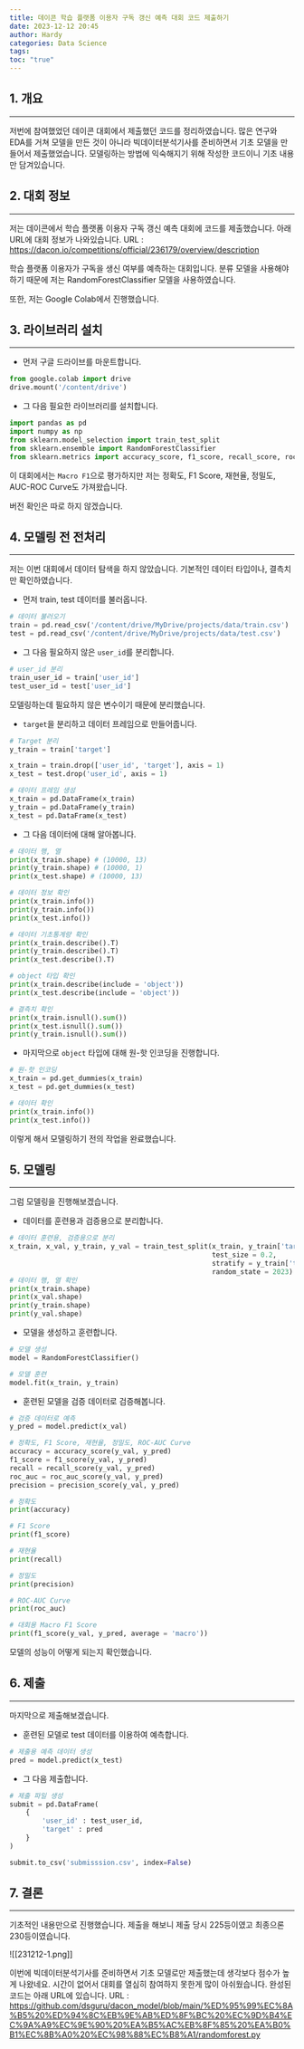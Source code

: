 ```yaml
---
title: 데이콘 학습 플랫폼 이용자 구독 갱신 예측 대회 코드 제출하기
date: 2023-12-12 20:45
author: Hardy
categories: Data Science
tags: 
toc: "true"
---
```


## 1. 개요
---
저번에 참여했었던 데이콘 대회에서 제출했던 코드를 정리하였습니다.
많은 연구와 EDA를 거쳐 모델을 만든 것이 아니라 빅데이터분석기사를 준비하면서 기초 모델을 만들어서 제출했었습니다.
모델링하는 방법에 익숙해지기 위해 작성한 코드이니 기초 내용만 담겨있습니다.



## 2. 대회 정보
---
저는 데이콘에서 학습 플랫폼 이용자 구독 갱신 예측 대회에 코드를 제출했습니다.
아래 URL에 대회 정보가 나와있습니다.
URL : https://dacon.io/competitions/official/236179/overview/description

학습 플랫폼 이용자가 구독을 생신 여부를 예측하는 대회입니다.
분류 모델을 사용해야 하기 때문에 저는 RandomForestClassifier 모델을 사용하였습니다.

또한, 저는 Google Colab에서 진행했습니다.



## 3. 라이브러리 설치
---
- 먼저 구글 드라이브를 마운트합니다.

```python
from google.colab import drive
drive.mount('/content/drive')
```

- 그 다음 필요한 라이브러리를 설치합니다.

```python
import pandas as pd
import numpy as np
from sklearn.model_selection import train_test_split
from sklearn.ensemble import RandomForestClassifier
from sklearn.metrics import accuracy_score, f1_score, recall_score, roc_auc_score, precision_score
```

이 대회에서는 `Macro F1`으로 평가하지만 저는 정확도, F1 Score, 재현율, 정밀도, AUC-ROC Curve도 가져왔습니다.

버전 확인은 따로 하지 않겠습니다.



## 4. 모델링 전 전처리
---
저는 이번 대회에서 데이터 탐색을 하지 않았습니다. 기본적인 데이터 타입이나, 결측치만 확인하였습니다.

- 먼저 train, test 데이터를 불러옵니다.

```python
# 데이터 불러오기
train = pd.read_csv('/content/drive/MyDrive/projects/data/train.csv')
test = pd.read_csv('/content/drive/MyDrive/projects/data/test.csv')
```

- 그 다음 필요하지 않은 `user_id`를 분리합니다.

```python
# user_id 분리
train_user_id = train['user_id']
test_user_id = test['user_id']
```

모델링하는데 필요하지 않은 변수이기 때문에 분리했습니다.

- `target`을 분리하고 데이터 프레임으로 만들어줍니다.

```python
# Target 분리
y_train = train['target']

x_train = train.drop(['user_id', 'target'], axis = 1)
x_test = test.drop('user_id', axis = 1)

# 데이터 프레임 생성
x_train = pd.DataFrame(x_train)
y_train = pd.DataFrame(y_train)
x_test = pd.DataFrame(x_test)
```

- 그 다음 데이터에 대해 알아봅니다.

```python
# 데이터 행, 열
print(x_train.shape) # (10000, 13)
print(y_train.shape) # (10000, 1)
print(x_test.shape) # (10000, 13)

# 데이터 정보 확인
print(x_train.info())
print(y_train.info())
print(x_test.info())

# 데이터 기초통계량 확인
print(x_train.describe().T)
print(y_train.describe().T)
print(x_test.describe().T)

# object 타입 확인
print(x_train.describe(include = 'object'))
print(x_test.describe(include = 'object'))

# 결측치 확인
print(x_train.isnull().sum())
print(x_test.isnull().sum())
print(y_train.isnull().sum())
```

- 마지막으로 `object` 타입에 대해 원-핫 인코딩을 진행합니다.

```python
# 원-핫 인코딩
x_train = pd.get_dummies(x_train)
x_test = pd.get_dummies(x_test)

# 데이터 확인
print(x_train.info())
print(x_test.info())
```

이렇게 해서 모델링하기 전의 작업을 완료했습니다.



## 5. 모델링
---
그럼 모델링을 진행해보겠습니다.

- 데이터를 훈련용과 검증용으로 분리합니다.

```python
# 데이터 훈련용, 검증용으로 분리
x_train, x_val, y_train, y_val = train_test_split(x_train, y_train['target'],
                                                  test_size = 0.2,
                                                  stratify = y_train['target'],
                                                  random_state = 2023)
# 데이터 행, 열 확인
print(x_train.shape)
print(x_val.shape)
print(y_train.shape)
print(y_val.shape)
```

- 모델을 생성하고 훈련합니다.

```python
# 모델 생성
model = RandomForestClassifier()

# 모델 훈련
model.fit(x_train, y_train)
```

- 훈련된 모델을 검증 데이터로 검증해봅니다.

```python
# 검증 데이터로 예측
y_pred = model.predict(x_val)

# 정확도, F1 Score, 재현율, 정밀도, ROC-AUC Curve
accuracy = accuracy_score(y_val, y_pred)
f1_score = f1_score(y_val, y_pred)
recall = recall_score(y_val, y_pred)
roc_auc = roc_auc_score(y_val, y_pred)
precision = precision_score(y_val, y_pred)

# 정확도
print(accuracy)

# F1 Score
print(f1_score)

# 재현율
print(recall)

# 정밀도
print(precision)

# ROC-AUC Curve
print(roc_auc)

# 대회용 Macro F1 Score
print(f1_score(y_val, y_pred, average = 'macro'))
```

모델의 성능이 어떻게 되는지 확인했습니다.



## 6. 제출
---
마지막으로 제출해보겠습니다.

- 훈련된 모델로 test 데이터를 이용하여 예측합니다.

```python
# 제출용 예측 데이터 생성
pred = model.predict(x_test)
```

- 그 다음 제출합니다.

```python
# 제출 파일 생성
submit = pd.DataFrame(
    {
        'user_id' : test_user_id,
        'target' : pred
    }
)

submit.to_csv('submisssion.csv', index=False)
```



## 7. 결론
---
기초적인 내용만으로 진행했습니다. 제출을 해보니 제출 당시 225등이였고 최종으론 230등이였습니다.

![[231212-1.png]]

이번에 빅데이터분석기사를 준비하면서 기초 모델로만 제출했는데 생각보다 점수가 높게 나왔네요.
시간이 없어서 대회를 열심히 참여하지 못한게 많이 아쉬웠습니다.
완성된 코드는 아래 URL에 있습니다.
URL : https://github.com/dsguru/dacon_model/blob/main/%ED%95%99%EC%8A%B5%20%ED%94%8C%EB%9E%AB%ED%8F%BC%20%EC%9D%B4%EC%9A%A9%EC%9E%90%20%EA%B5%AC%EB%8F%85%20%EA%B0%B1%EC%8B%A0%20%EC%98%88%EC%B8%A1/randomforest.py